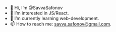 - 👋 Hi, I’m @SavvaSafonov
- 👀 I’m interested in JS/React.
- 🌱 I’m currently learning web-development.
- 📫 How to reach me: savva.safonov@gmail.com.

<!---
SavvaSafonov/SavvaSafonov is a ✨ special ✨ repository because its `README.md` (this file) appears on your GitHub profile.
You can click the Preview link to take a look at your changes.
--->
